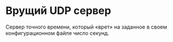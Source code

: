 # Врущий UDP сервер
Сервер точного времени, который «врет» на заданное в своем конфигурационном файле число секунд. 

